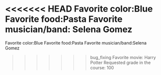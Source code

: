 <<<<<<< HEAD
Favorite color:Blue
Favorite food:Pasta 
Favorite musician/band: Selena Gomez
=======
Favorite color:Blue
Favorite food:Pasta
Favorite musician/band:Selena Gomez 
>>>>>>> bug_fixing
Favorite movie: Harry Potter
Requested grade in the course: 100

